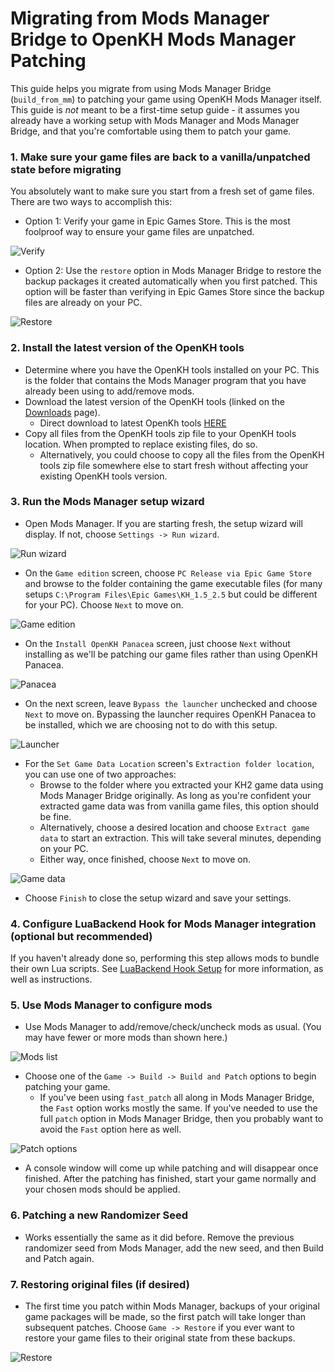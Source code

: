 # Migrating from Mods Manager Bridge to OpenKH Mods Manager Patching

This guide helps you migrate from using Mods Manager Bridge (`build_from_mm`) to patching your game using OpenKH Mods
Manager itself. This guide is _not_ meant to be a first-time setup guide - it assumes you already have a working setup
with Mods Manager and Mods Manager Bridge, and that you're comfortable using them to patch your game.

### 1. Make sure your game files are back to a vanilla/unpatched state before migrating

You absolutely want to make sure you start from a fresh set of game files. There are two ways to accomplish this:

* Option 1: Verify your game in Epic Games Store. This is the most foolproof way to ensure your game files are
  unpatched.

![Verify](../images/egs/verify.png)

* Option 2: Use the `restore` option in Mods Manager Bridge to restore the backup packages it created automatically when
  you first patched. This option will be faster than verifying in Epic Games Store since the backup files are already on
  your PC.

![Restore](../images/mods-manager-bridge/restore.png)

### 2. Install the latest version of the OpenKH tools

* Determine where you have the OpenKH tools installed on your PC. This is the folder that contains the Mods Manager
  program that you have already been using to add/remove mods.
* Download the latest version of the OpenKH tools (linked on the [Downloads](../../downloads/index.md) page).
  * Direct download to latest OpenKh tools [HERE](https://cdn.discordapp.com/attachments/803658031749267517/1006967855633399838/openkh-modmanager.zip)
* Copy all files from the OpenKH tools zip file to your OpenKH tools location. When prompted to replace existing files,
  do so.
    * Alternatively, you could choose to copy all the files from the OpenKH tools zip file somewhere else to start fresh
      without affecting your existing OpenKH tools version.

### 3. Run the Mods Manager setup wizard

* Open Mods Manager. If you are starting fresh, the setup wizard will display. If not, choose `Settings -> Run wizard`.

![Run wizard](../images/mods-manager/run-wizard.png)

* On the `Game edition` screen, choose `PC Release via Epic Game Store` and browse to the folder containing the game
  executable files (for many setups `C:\Program Files\Epic Games\KH_1.5_2.5` but could be different for your PC).
  Choose `Next` to move on.

![Game edition](../images/mods-manager/wizard/game-edition-pc.png)

* On the `Install OpenKH Panacea` screen, just choose `Next` without installing as we'll be patching our game files
  rather than using OpenKH Panacea.

![Panacea](../images/mods-manager/wizard/panacea-not-installed.png)

* On the next screen, leave `Bypass the launcher` unchecked and choose `Next` to move on. Bypassing the launcher
  requires OpenKH Panacea to be installed, which we are choosing not to do with this setup.

![Launcher](../images/mods-manager/wizard/bypass-launcher-unchecked.png)

* For the `Set Game Data Location` screen's `Extraction folder location`, you can use one of two approaches:
    * Browse to the folder where you extracted your KH2 game data using Mods Manager Bridge originally. As long as
      you're confident your extracted game data was from vanilla game files, this option should be fine.
    * Alternatively, choose a desired location and choose `Extract game data` to start an extraction. This will take
      several minutes, depending on your PC.
    * Either way, once finished, choose `Next` to move on.

![Game data](../images/mods-manager/wizard/game-data-location.png)

* Choose `Finish` to close the setup wizard and save your settings.

### 4. Configure LuaBackend Hook for Mods Manager integration (optional but recommended)

If you haven't already done so, performing this step allows mods to bundle their own Lua scripts. See
[LuaBackend Hook Setup](../../luabackend-hook-setup/index.md) for more information, as well as instructions.

### 5. Use Mods Manager to configure mods

* Use Mods Manager to add/remove/check/uncheck mods as usual. (You may have fewer or more mods than shown here.)

![Mods list](../images/mods-manager/example-mods-list.png)

* Choose one of the `Game -> Build -> Build and Patch` options to begin patching your game.
    * If you've been using `fast_patch` all along in Mods Manager Bridge, the `Fast` option works mostly the same. If
      you've needed to use the full `patch` option in Mods Manager Bridge, then you probably want to avoid the `Fast`
      option here as well.

![Patch options](../images/mods-manager/build-and-patch.png)

* A console window will come up while patching and will disappear once finished. After the patching has finished, start
  your game normally and your chosen mods should be applied.

### 6. Patching a new Randomizer Seed

* Works essentially the same as it did before. Remove the previous randomizer seed from Mods Manager, add the new seed,
  and then Build and Patch again.

### 7. Restoring original files (if desired)

* The first time you patch within Mods Manager, backups of your original game packages will be made, so the first patch
  will take longer than subsequent patches. Choose `Game -> Restore` if you ever want to restore your game files to
  their original state from these backups.

![Restore](../images/mods-manager/restore.png)
